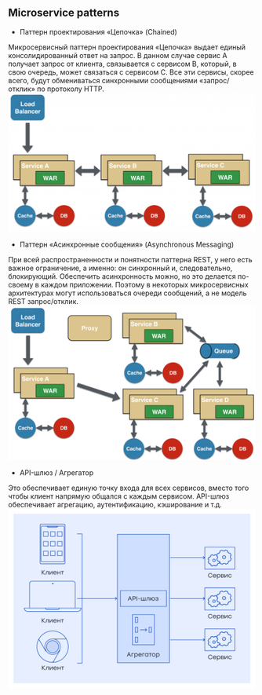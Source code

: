 ## Microservice patterns
- Паттерн проектирования «Цепочка» (Chained)

Микросервисный паттерн проектирования «Цепочка» выдает единый консолидированный ответ на запрос. В данном случае сервис A получает запрос от клиента, связывается с сервисом B, который, в свою очередь, может связаться с сервисом C. Все эти сервисы, скорее всего, будут обмениваться синхронными сообщениями «запрос/отклик» по протоколу HTTP.
![Alt текст](/img/micro-patterns/chained.png)


- Паттерн «Асинхронные сообщения» (Asynchronous Messaging)

При всей распространенности и понятности паттерна REST, у него есть важное ограничение, а именно: он синхронный и, следовательно, блокирующий. Обеспечить асинхронность можно, но это делается по-своему в каждом приложении. Поэтому в некоторых микросервисных архитектурах могут использоваться очереди сообщений, а не модель REST запрос/отклик.
![Alt текст](/img/micro-patterns/asynchronous.png)


- API-шлюз / Агрегатор

Это обеспечивает единую точку входа для всех сервисов, вместо того чтобы клиент напрямую общался с каждым сервисом. API-шлюз обеспечивает агрегацию, аутентификацию, кэширование и т.д.
![Alt текст](/img/micro-patterns/api.png)


